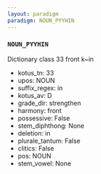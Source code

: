 ```yaml
---
layout: paradigm
paradigm: NOUN_PYYHIN
---
```

### ` NOUN_PYYHIN `

Dictionary class 33 front k~in
* kotus_tn: 33
* upos: NOUN
* suffix_regex: in
* kotus_av: D
* grade_dir: strengthen
* harmony: front
* possessive: False
* stem_diphthong: None
* deletion: in
* plurale_tantum: False
* clitics: False
* pos: NOUN
* stem_vowel: None
